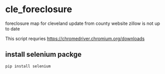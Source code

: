 # cle_foreclosure

foreclosure map for cleveland update from county website
zillow is not up to date

This script requries https://chromedriver.chromium.org/downloads

## install selenium packge
```
pip install selenium
```

